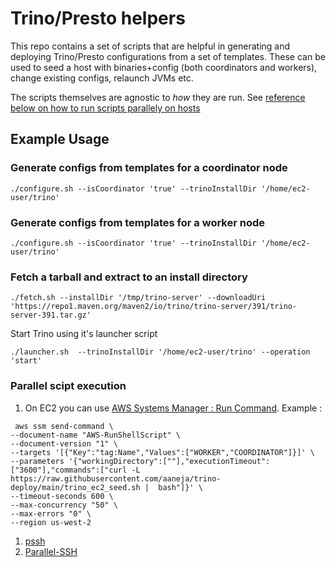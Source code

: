 # Trino/Presto helpers
This repo contains a set of scripts that are helpful in generating and deploying Trino/Presto configurations from a set of templates.
These can be used to seed a host with binaries+config (both coordinators and workers), change existing configs, relaunch JVMs etc.

The scripts themselves are agnostic to *how* they are run. See [reference below on how to run scripts parallely on hosts](#parallel-scipt-execution)


## Example Usage
### Generate configs from templates for a coordinator node
```
./configure.sh --isCoordinator 'true' --trinoInstallDir '/home/ec2-user/trino'
```

### Generate configs from templates for a worker node
```
./configure.sh --isCoordinator 'true' --trinoInstallDir '/home/ec2-user/trino'
```

### Fetch a tarball and extract to an install directory
```
./fetch.sh --installDir '/tmp/trino-server' --downloadUri 'https://repo1.maven.org/maven2/io/trino/trino-server/391/trino-server-391.tar.gz'
```

Start Trino using it's launcher script
```
./launcher.sh  --trinoInstallDir '/home/ec2-user/trino' --operation 'start'
```


### Parallel scipt execution

1. On EC2 you can use [AWS Systems Manager : Run Command](https://docs.aws.amazon.com/systems-manager/latest/userguide/walkthrough-cli.html#walkthrough-cli-run-scripts). Example :
```
 aws ssm send-command \
--document-name "AWS-RunShellScript" \
--document-version "1" \
--targets '[{"Key":"tag:Name","Values":["WORKER","COORDINATOR"]}]' \
--parameters '{"workingDirectory":[""],"executionTimeout":["3600"],"commands":["curl -L https://raw.githubusercontent.com/aaneja/trino-deploy/main/trino_ec2_seed.sh |  bash"]}' \
--timeout-seconds 600 \
--max-concurrency "50" \
--max-errors "0" \
--region us-west-2
```

1. [pssh](https://github.com/lilydjwg/pssh)
1. [Parallel-SSH](https://github.com/ParallelSSH/parallel-ssh)


